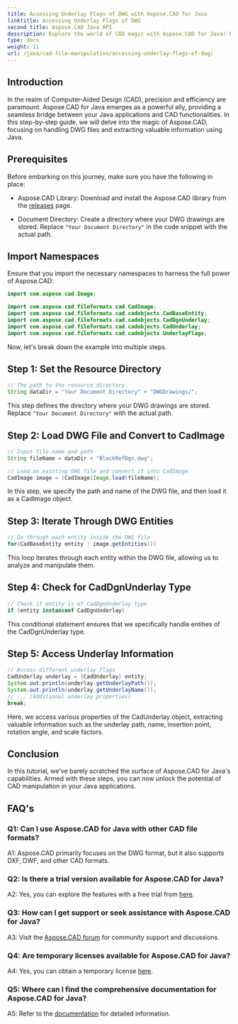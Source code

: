 ```yaml
---
title: Accessing Underlay Flags of DWG with Aspose.CAD for Java
linktitle: Accessing Underlay Flags of DWG
second_title: Aspose.CAD Java API
description: Explore the world of CAD magic with Aspose.CAD for Java! Effortlessly handle DWG files in your Java applications.
type: docs
weight: 11
url: /java/cad-file-manipulation/accessing-underlay-flags-of-dwg/
---
```

## Introduction

In the realm of Computer-Aided Design (CAD), precision and efficiency are paramount. Aspose.CAD for Java emerges as a powerful ally, providing a seamless bridge between your Java applications and CAD functionalities. In this step-by-step guide, we will delve into the magic of Aspose.CAD, focusing on handling DWG files and extracting valuable information using Java.

## Prerequisites

Before embarking on this journey, make sure you have the following in place:

- Aspose.CAD Library: Download and install the Aspose.CAD library from the [releases](https://releases.aspose.com/cad/java/) page.

- Document Directory: Create a directory where your DWG drawings are stored. Replace `"Your Document Directory"` in the code snippet with the actual path.

## Import Namespaces

Ensure that you import the necessary namespaces to harness the full power of Aspose.CAD:

```java
import com.aspose.cad.Image;

import com.aspose.cad.fileformats.cad.CadImage;
import com.aspose.cad.fileformats.cad.cadobjects.CadBaseEntity;
import com.aspose.cad.fileformats.cad.cadobjects.CadDgnUnderlay;
import com.aspose.cad.fileformats.cad.cadobjects.CadUnderlay;
import com.aspose.cad.fileformats.cad.cadobjects.UnderlayFlags;
```

Now, let's break down the example into multiple steps.

## Step 1: Set the Resource Directory

```java
// The path to the resource directory.
String dataDir = "Your Document Directory" + "DWGDrawings/";
```

This step defines the directory where your DWG drawings are stored. Replace `"Your Document Directory"` with the actual path.

## Step 2: Load DWG File and Convert to CadImage

```java
// Input file name and path
String fileName = dataDir + "BlockRefDgn.dwg";

// Load an existing DWG file and convert it into CadImage 
CadImage image = (CadImage)Image.load(fileName);
```

In this step, we specify the path and name of the DWG file, and then load it as a CadImage object.

## Step 3: Iterate Through DWG Entities

```java
// Go through each entity inside the DWG file
for(CadBaseEntity entity : image.getEntities())
```

This loop iterates through each entity within the DWG file, allowing us to analyze and manipulate them.

## Step 4: Check for CadDgnUnderlay Type

```java
// Check if entity is of CadDgnUnderlay type
if (entity instanceof CadDgnUnderlay)
```

This conditional statement ensures that we specifically handle entities of the CadDgnUnderlay type.

## Step 5: Access Underlay Information

```java
// Access different underlay flags 
CadUnderlay underlay = (CadUnderlay) entity;
System.out.println(underlay.getUnderlayPath());
System.out.println(underlay.getUnderlayName());
// ... (Additional underlay properties)
break;
```

Here, we access various properties of the CadUnderlay object, extracting valuable information such as the underlay path, name, insertion point, rotation angle, and scale factors.

## Conclusion

In this tutorial, we've barely scratched the surface of Aspose.CAD for Java's capabilities. Armed with these steps, you can now unlock the potential of CAD manipulation in your Java applications.

## FAQ's

### Q1: Can I use Aspose.CAD for Java with other CAD file formats?

A1: Aspose.CAD primarily focuses on the DWG format, but it also supports DXF, DWF, and other CAD formats.

### Q2: Is there a trial version available for Aspose.CAD for Java?

A2: Yes, you can explore the features with a free trial from [here](https://releases.aspose.com/).

### Q3: How can I get support or seek assistance with Aspose.CAD for Java?

A3: Visit the [Aspose.CAD forum](https://forum.aspose.com/c/cad/19) for community support and discussions.

### Q4: Are temporary licenses available for Aspose.CAD for Java?

A4: Yes, you can obtain a temporary license [here](https://purchase.aspose.com/temporary-license/).

### Q5: Where can I find the comprehensive documentation for Aspose.CAD for Java?

A5: Refer to the [documentation](https://reference.aspose.com/cad/java/) for detailed information.
